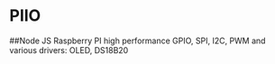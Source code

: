 # PIIO
##Node JS Raspberry PI high performance GPIO, SPI, I2C, PWM and various drivers: OLED, DS18B20
